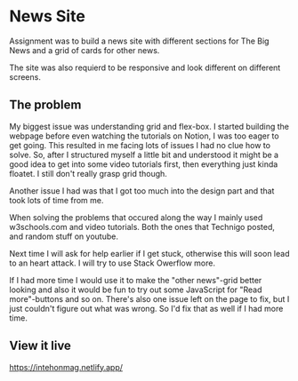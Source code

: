 # News Site

Assignment was to build a news site with different sections for The Big News and a grid of cards for other news.

The site was also requierd to be responsive and look different on different screens.

## The problem

My biggest issue was understanding grid and flex-box. I started building the webpage before even watching the tutorials on Notion, I was too eager to get going. This resulted in me facing lots of issues I had no clue how to solve.
So, after I structured myself a little bit and understood it might be a good idea to get into some video tutorials first, then everything just kinda floatet. I still don't really grasp grid though.

Another issue I had was that I got too much into the design part and that took lots of time from me.

When solving the problems that occured along the way I mainly used w3schools.com and video tutorials. Both the ones that Technigo posted, and random stuff on youtube.

Next time I will ask for help earlier if I get stuck, otherwise this will soon lead to an heart attack. I will try to use Stack Owerflow more.

If I had more time I would use it to make the "other news"-grid better looking and also it would be fun to try out some JavaScript for "Read more"-buttons and so on.
There's also one issue left on the page to fix, but I just couldn't figure out what was wrong. So I'd fix that as well if I had more time.

## View it live

https://intehonmag.netlify.app/
